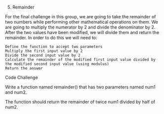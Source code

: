 5. Remainder

For the final challenge in this group, we are going to take the remainder of two numbers while performing other mathematical operations on them. We are going to multiply the numerator by 2 and divide the denominator by 2. After the two values have been modified, we will divide them and return the remainder. In order to do this we will need to:

    Define the function to accept two parameters
    Multiply the first input value by 2
    Divide the second input value by 2
    Calculate the remainder of the modified first input value divided by the modified second input value (using modulus)
    Return the answer

Code Challenge

Write a function named remainder() that has two parameters named num1 and num2.

The function should return the remainder of twice num1 divided by half of num2.